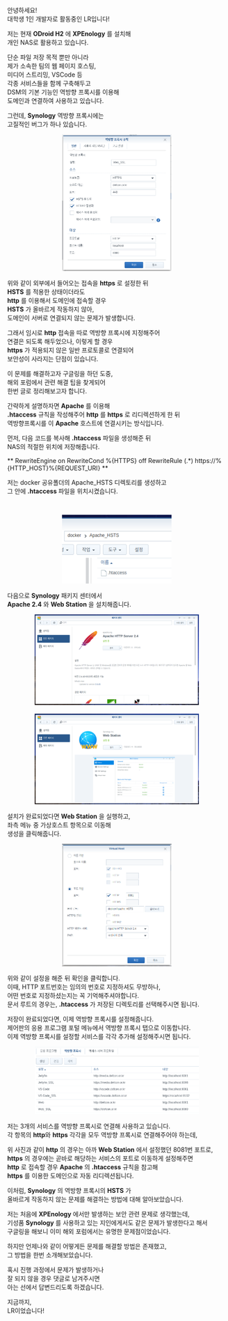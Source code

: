 안녕하세요!<br/>
대학생 1인 개발자로 활동중인 LR입니다!

저는 현재 **ODroid H2** 에 **XPEnology** 를 설치해<br/>
개인 NAS로 활용하고 있습니다.

단순 파일 저장 목적 뿐만 아니라<br/>
제가 소속한 팀의 웹 페이지 호스팅,<br/>
미디어 스트리밍, VSCode 등<br/>
각종 서비스들을 함께 구축해두고<br/>
DSM의 기본 기능인 역방향 프록시를 이용해<br/>
도메인과 연결하여 사용하고 있습니다.

그런데, **Synology** 역방향 프록시에는<br/>
고질적인 버그가 하나 있습니다.

<center>
<img src="1_hsts_setting.png" width="50%" />
</center>

위와 같이 외부에서 들어오는 접속을 **https** 로 설정한 뒤<br/>
**HSTS** 를 적용한 상태이더라도<br/>
**http** 를 이용해서 도메인에 접속할 경우<br/>
**HSTS** 가 올바르게 작동하지 않아,<br/>
도메인이 서버로 연결되지 않는 문제가 발생합니다.<br/>

그래서 임시로 **http** 접속을 따로 역방향 프록시에 지정해주어<br/>
연결은 되도록 해두었으나, 이렇게 할 경우<br/>
**https** 가 적용되지 않은 일반 프로토콜로 연결되어<br/>
보안성이 사라지는 단점이 있습니다.

이 문제를 해결하고자 구글링을 하던 도중,<br/>
해외 포럼에서 관련 해결 팁을 찾게되어<br/>
한번 글로 정리해보고자 합니다.

간략하게 설명하자면 **Apache** 를 이용해<br/>
**.htaccess** 규칙을 작성해주어 **http** 를 **https** 로 리디렉션하게 한 뒤<br/>
역방향프록시를 이 **Apache** 호스트에 연결시키는 방식입니다.

먼저, 다음 코드를 복사해 **.htaccess** 파일을 생성해준 뒤<br/>
NAS의 적절한 위치에 저장해줍니다.

**
RewriteEngine on
RewriteCond %{HTTPS} off
RewriteRule (.*) https://%{HTTP_HOST}%{REQUEST_URI}
**

저는 docker 공유폴더의 Apache_HSTS 디렉토리를 생성하고<br/>
그 안에 **.htaccess** 파일을 위치시켰습니다.

​<center>
<img src="2_file_htaccess.png" width="50%" />
</center>

다음으로 **Synology** 패키지 센터에서<br/>
**Apache 2.4** 와 **Web Station** 을 설치해줍니다.

<center>
<img src="3_package_apache.png" width="75%" />
</center>

<br/>

<center>
<img src="4_package_webstation.png" width="75%" />
</center>

설치가 완료되었다면 **Web Station** 을 실행하고,<br/>
좌측 메뉴 중 가상호스트 항목으로 이동해<br/>
생성을 클릭해줍니다.

<center>
<img src="5_apache_setup.png" width="50%" />
</center>

위와 같이 설정을 해준 뒤 확인을 클릭합니다.<br/>
이때, HTTP 포트번호는 임의의 번호로 지정하셔도 무방하나,<br/>
어떤 번호로 지정하셨는지는 꼭 기억해주셔야합니다.<br/>
문서 루트의 경우는, **.htaccess** 가 저장된 디렉토리를 선택해주시면 됩니다.

저장이 완료되었다면, 이제 역방향 프록시를 설정해줍니다.<br/>
제어판의 응용 프로그램 포털 메뉴에서 역방향 프록시 탭으로 이동합니다.<br/>
이제 역방향 프록시를 설정할 서비스를 각각 추가해 설정해주시면 됩니다.

<center>
<img src="6_reverse_proxy_setup.png" width="75%" />
</center>

저는 3개의 서비스를 역방향 프록시로 연결해 사용하고 있습니다.<br/>
각 항목의 **http**와 **https** 각각을 모두 역방향 프록시로 연결해주어야 하는데,

위 사진과 같이 **http** 의 경우는 아까 **Web Station** 에서 설정했던 8081번 포트로,<br/>
**https** 의 경우에는 곧바로 해당하는 서비스의 포트로 이동하게 설정해주면<br/>
**http** 로 접속할 경우 **Apache** 의 **.htaccess** 규칙을 참고해<br/>
**https** 를 이용한 도메인으로 자동 리디렉션됩니다.

이처럼, **Synology** 의 역방향 프록시의 **HSTS** 가<br/>
올바르게 작동하지 않는 문제를 해결하는 방법에 대해 알아보았습니다.

저는 처음에 **XPEnology** 에서만 발생하는 보안 관련 문제로 생각했는데,<br/>
기성품 **Synology** 를 사용하고 있는 지인에게서도 같은 문제가 발생한다고 해서<br/>
구글링을 해보니 이미 해외 포럼에서는 유명한 문제점이었습니다.

하지만 언제나와 같이 어떻게든 문제를 해결할 방법은 존재했고,<br/>
그 방법을 한번 소개해보았습니다.

혹시 진행 과정에서 문제가 발생하거나<br/>
잘 되지 않을 경우 댓글로 남겨주시면<br/>
아는 선에서 답변드리도록 하겠습니다.

지금까지,<br/>
LR이었습니다!
